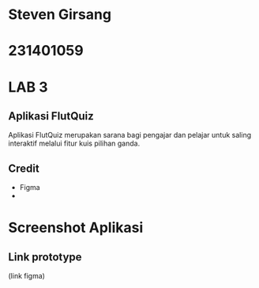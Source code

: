 # Steven Girsang
# 231401059
# LAB 3

## Aplikasi FlutQuiz
Aplikasi FlutQuiz merupakan sarana bagi pengajar dan pelajar untuk saling interaktif melalui fitur kuis pilihan ganda.

## Credit
- Figma
- 

# Screenshot Aplikasi



## Link prototype
(link figma)
